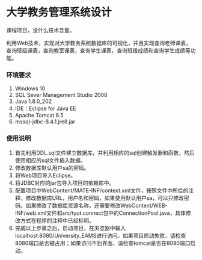 # 大学教务管理系统设计
课程项目，没什么技术含量。

利用Web技术，实现对大学教务系统数据库的可视化，并且实现查询老师课表，查询班级课表，查询教室课表，查询学生课表，查询班级成绩和查询学生成绩等功能。
### 环境要求
1.	Windows 10
2.	SQL Sever Management Studio 2008
3.	Java 1.8.0_202
4.	IDE：Eclipse for Java EE
5.	Apache Tomcat 8.5
6.	mssql-jdbc-8.4.1.jre8.jar

### 使用说明
1.	首先利用DDL.sql文件建立数据库，并利用相应的sql创建触发器和函数，然后使用相应的sql文件插入数据。
2.	修改数据库默认用户sa的密码。
3.	将Web项目导入Eclipse。
4.	将JDBC对应的jar包导入项目的依赖库中。
5.	配置项目中WebContent/MATE-INF/context.xml文件，按照文件中所给的注释，修改数据库URL，用户名和密码，如果使用默认用户sa，可以只修改密码。如果修改了数据库资源名称，还需要修改WebContent/WEB-INF/web.xml文件和src/tyut.connect包中的ConnectionPool.java，具体修改方式在程序的注释中已经标明。
6.	完成以上步骤之后，启动项目，在浏览器中输入localhost:8080/University_EAMS进行访问。如果项目启动失败，请检查8080端口是否被占用；如果访问不到界面，请检查tomcat是否在8080端口启动。
